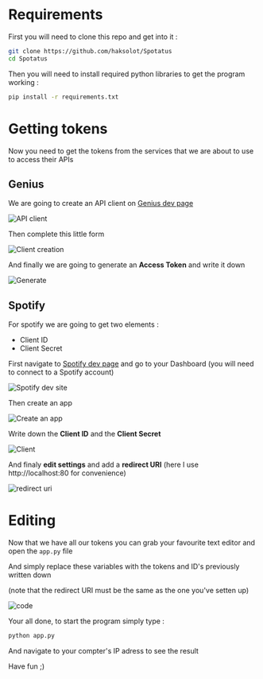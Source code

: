 # Requirements
First you will need to clone this repo and get into it :
```Bash
git clone https://github.com/haksolot/Spotatus
cd Spotatus
```
Then you will need to install required python libraries to get the program working :

```Bash
pip install -r requirements.txt
```

# Getting tokens
Now you need to get the tokens from the services that we are about to use to access their APIs

## Genius
We are going to create an API client on [Genius dev page](https://genius.com/developers)

![API client](https://lh3.googleusercontent.com/u/1/drive-viewer/AAOQEOSfwbbTVS2pkR-bAqTl6l21-pqUGUkwMswVEuh-DW9Ow_RijU6hwUT981ax2SF0Tp43jYQIuvSwJZQxiqmJNy18lswEKg=w1078-h859)

Then complete this little form 

![Client creation](https://lh3.googleusercontent.com/u/1/drive-viewer/AAOQEOSFeQTXLMtsKf0Qn35As-2X4b1KwqzLRF-A5IPuS4poUMgfjDDuk65b_M0aiN-IaXLnqX98QOWLVLkCLMHl23vcfGiR=w1078-h859)

And finally we are going to generate an **Access Token** and write it down 

![Generate](https://lh3.googleusercontent.com/u/1/drive-viewer/AAOQEOQTmg5mVkUHhjrRRHXz4RIeHvwWh6zUTLk9J3fQCdxoeZFckaUFO9bhhcW69SbTNezIZBKRrSCKWjXJzivavoN1XsWvGQ=w1078-h859)

## Spotify
For spotify we are going to get two elements :
- Client ID
- Client Secret
  
First navigate to [Spotify dev page](https://developer.spotify.com/) and go to your Dashboard (you will need to connect to a Spotify account)

![Spotify dev site](https://lh3.googleusercontent.com/u/1/drive-viewer/AAOQEOSApsfopevo11H3dEUIGgcS8aLTc9LunGbTSQ_PHNvwnY25iLyBCachE8HfVpCqtuuWACS5zM9dgYAGYXrl70cB3ma2uw=w1078-h859)

Then create an app 

![Create an app](https://lh3.googleusercontent.com/u/1/drive-viewer/AAOQEOSE_1ihhDbPcgXx4Xa0ALcD6UbIweLdAyb3btWvoMbU94Uo5ecaXWv7gTN1an2kgGUfA0RY5IP4mCW2uZwrKz8MQWxg=w1078-h859)

Write down the **Client ID** and the **Client Secret**

![Client](https://lh3.googleusercontent.com/u/1/drive-viewer/AAOQEORZPRno6sJji2I8-qOTpQzVToSx1C4fLaXZvp7N3SNBYqjm4ncLbssBjfmtuzL1J8uti9f45izNLIJ7d_FsleLhX9bS1w=w1078-h859)

And finaly **edit settings** and add a **redirect URI** (here I use http://localhost:80 for convenience)

![redirect uri](https://lh3.googleusercontent.com/u/1/drive-viewer/AAOQEOQcGXZZJ40Xpp2vcbOWOTFUW6mrluHHXUQawPlJpC2t38B5XuXs_sQmz3psJ2kD1JaN4bJddM9Oob6LS4LRB5ZbgQ_Q=w1078-h859)


# Editing
Now that we have all our tokens you can grab your favourite text editor and open the ```app.py``` file

And simply replace these variables with the tokens and ID's previously written down

(note that the redirect URI must be the same as the one you've setten up)

![code](https://lh3.googleusercontent.com/u/1/drive-viewer/AAOQEOTC1iVYEU0QCPMv_idrqlMQ1iBcG09trl3qMDm7UMM_KPheXOwB4905qcpVlmPvB__ai49Y4vRLNwHmx8bWrij0EAAWNw=w1078-h859)

Your all done, to start the program simply type :
```Bash
python app.py
```
And navigate to your compter's IP adress to see the result

Have fun ;)
